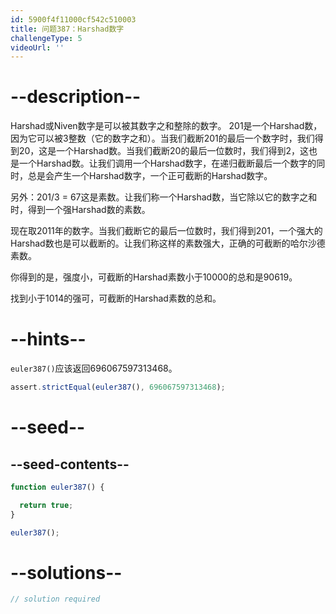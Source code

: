 ```yaml
---
id: 5900f4f11000cf542c510003
title: 问题387：Harshad数字
challengeType: 5
videoUrl: ''
---
```


# --description--

Harshad或Niven数字是可以被其数字之和整除的数字。 201是一个Harshad数，因为它可以被3整数（它的数字之和）。当我们截断201的最后一个数字时，我们得到20，这是一个Harshad数。当我们截断20的最后一位数时，我们得到2，这也是一个Harshad数。让我们调用一个Harshad数字，在递归截断最后一个数字的同时，总是会产生一个Harshad数字，一个正可截断的Harshad数字。

另外：201/3 = 67这是素数。让我们称一个Harshad数，当它除以它的数字之和时，得到一个强Harshad数的素数。

现在取2011年的数字。当我们截断它的最后一位数时，我们得到201，一个强大的Harshad数也是可以截断的。让我们称这样的素数强大，正确的可截断的哈尔沙德素数。

你得到的是，强度小，可截断的Harshad素数小于10000的总和是90619。

找到小于1014的强可，可截断的Harshad素数的总和。

# --hints--

`euler387()`应该返回696067597313468。

```js
assert.strictEqual(euler387(), 696067597313468);
```

# --seed--

## --seed-contents--

```js
function euler387() {

  return true;
}

euler387();
```

# --solutions--

```js
// solution required
```

